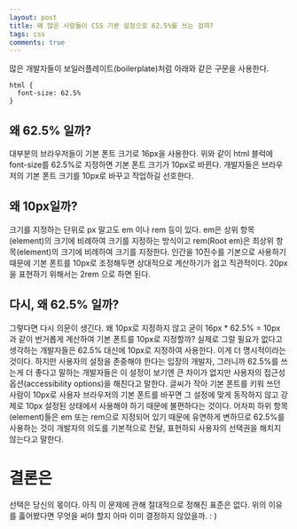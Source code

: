 ```yaml
---
layout: post
title: 왜 많은 사람들이 CSS 기본 설정으로 62.5%를 쓰는 걸까?
tags: css
comments: true
---
```


많은 개발자들이 보일러플레이트(boilerplate)처럼 아래와 같은 구문을 사용한다.

```
html {
  font-size: 62.5%
}
```

## 왜 62.5% 일까?

대부분의 브라우저들이 기본 폰트 크기로 16px을 사용한다. 위와 같이 html 블럭에 font-size를 62.5%로 지정하면 기본 폰트 크기가 10px로 바뀐다. 개발자들은 브라우저의 기본 폰트 크기를 10px로 바꾸고 작업하길 선호한다.

## 왜 10px일까?

크기를 지정하는 단위로 px 말고도 em 이나 rem 등이 있다. em은 상위 항목(element)의 크기에 비례하여 크기를 지정하는 방식이고 rem(Root em)은 최상위 항목(element)의 크기에 비례하여 크기를 지정한다. 인간을 10진수를 기본으로 사용하기 때문에 기본 폰트를 10px로 조정해두면 상대적으로 계산하기가 쉽고 직관적이다. 20px을 표현하기 위해서는 2rem 으로 하면 된다.

## 다시, 왜 62.5% 일까?

그렇다면 다시 의문이 생긴다. 왜 10px로 지정하지 않고 굳이 16px \* 62.5% = 10px 과 같이 번거롭게 계산하여 기본 폰트를 10px로 지정할까? 실제로 그럴 필요가 없다고 생각하는 개발자들은 62.5% 대신에 10px로 지정하여 사용한다. 이게 더 명시적이라는 것이다. 하지만 사용자의 설정을 존중해야 한다는 입장의 개발자, 그러니까 62.5%를 쓰는게 더 좋다고 말하는 개발자들은 이 설정이 보기엔 큰 차이가 없지만 사용자의 접근성 옵션(accessibility options)을 해친다고 말한다. 글씨가 작아 기본 폰트를 키워 쓰던 사람이 10px로 사용자 브라우저의 기본 폰트를 바꾸면 그 설정에 맞게 동작하지 않고 강제로 10px 설정된 상태에서 사용해야 하기 때문에 불편하다는 것이다. 어차피 하위 항목(element)들은 em 또는 rem으로 지정되어 있기 때문에 유연하게 변하므로 62.5%를 사용하는 것이 개발자의 의도를 기본적으로 전달, 표현하되 사용자의 선택권을 해치지 않는다고 말한다.

# 결론은

선택은 당신의 몫이다. 아직 이 문제에 관해 절대적으로 정해진 표준은 없다. 위의 이유를 훓어봤다면 무엇을 써야 할지 아마 이미 결정하지 않았을까. : )
